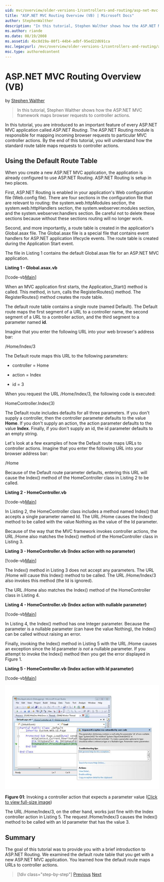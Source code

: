 ```yaml
---
uid: mvc/overview/older-versions-1/controllers-and-routing/asp-net-mvc-routing-overview-vb
title: "ASP.NET MVC Routing Overview (VB) | Microsoft Docs"
author: StephenWalther
description: "In this tutorial, Stephen Walther shows how the ASP.NET MVC framework maps browser requests to controller actions. (VB)"
ms.author: riande
ms.date: 08/19/2008
ms.assetid: 4bc8d19a-80f1-44b4-adbf-95ed22d691ca
msc.legacyurl: /mvc/overview/older-versions-1/controllers-and-routing/asp-net-mvc-routing-overview-vb
msc.type: authoredcontent
---
```

# ASP.NET MVC Routing Overview (VB)

by [Stephen Walther](https://github.com/StephenWalther)

> In this tutorial, Stephen Walther shows how the ASP.NET MVC framework maps browser requests to controller actions.

In this tutorial, you are introduced to an important feature of every ASP.NET MVC application called *ASP.NET Routing*. The ASP.NET Routing module is responsible for mapping incoming browser requests to particular MVC controller actions. By the end of this tutorial, you will understand how the standard route table maps requests to controller actions.

## Using the Default Route Table

When you create a new ASP.NET MVC application, the application is already configured to use ASP.NET Routing. ASP.NET Routing is setup in two places.

First, ASP.NET Routing is enabled in your application's Web configuration file (Web.config file). There are four sections in the configuration file that are relevant to routing: the system.web.httpModules section, the system.web.httpHandlers section, the system.webserver.modules section, and the system.webserver.handlers section. Be careful not to delete these sections because without these sections routing will no longer work.

Second, and more importantly, a route table is created in the application's Global.asax file. The Global.asax file is a special file that contains event handlers for ASP.NET application lifecycle events. The route table is created during the Application Start event.

The file in Listing 1 contains the default Global.asax file for an ASP.NET MVC application.

**Listing 1 - Global.asax.vb**

[!code-vb[Main](asp-net-mvc-routing-overview-vb/samples/sample1.vb)]

When an MVC application first starts, the Application\_Start() method is called. This method, in turn, calls the RegisterRoutes() method. The RegisterRoutes() method creates the route table.

The default route table contains a single route (named Default). The Default route maps the first segment of a URL to a controller name, the second segment of a URL to a controller action, and the third segment to a parameter named **id**.

Imagine that you enter the following URL into your web browser's address bar:

/Home/Index/3

The Default route maps this URL to the following parameters:

- controller = Home

- action = Index

- id = 3

When you request the URL /Home/Index/3, the following code is executed:

HomeController.Index(3)

The Default route includes defaults for all three parameters. If you don't supply a controller, then the controller parameter defaults to the value **Home**. If you don't supply an action, the action parameter defaults to the value **Index**. Finally, if you don't supply an id, the id parameter defaults to an empty string.

Let's look at a few examples of how the Default route maps URLs to controller actions. Imagine that you enter the following URL into your browser address bar:

/Home

Because of the Default route parameter defaults, entering this URL will cause the Index() method of the HomeController class in Listing 2 to be called.

**Listing 2 - HomeController.vb**

[!code-vb[Main](asp-net-mvc-routing-overview-vb/samples/sample2.vb)]

In Listing 2, the HomeController class includes a method named Index() that accepts a single parameter named Id. The URL /Home causes the Index() method to be called with the value Nothing as the value of the Id parameter.

Because of the way that the MVC framework invokes controller actions, the URL /Home also matches the Index() method of the HomeController class in Listing 3.

**Listing 3 - HomeController.vb (Index action with no parameter)**

[!code-vb[Main](asp-net-mvc-routing-overview-vb/samples/sample3.vb)]

The Index() method in Listing 3 does not accept any parameters. The URL /Home will cause this Index() method to be called. The URL /Home/Index/3 also invokes this method (the Id is ignored).

The URL /Home also matches the Index() method of the HomeController class in Listing 4.

**Listing 4 - HomeController.vb (Index action with nullable parameter)**

[!code-vb[Main](asp-net-mvc-routing-overview-vb/samples/sample4.vb)]

In Listing 4, the Index() method has one Integer parameter. Because the parameter is a nullable parameter (can have the value Nothing), the Index() can be called without raising an error.

Finally, invoking the Index() method in Listing 5 with the URL /Home causes an exception since the Id parameter *is not* a nullable parameter. If you attempt to invoke the Index() method then you get the error displayed in Figure 1.

**Listing 5 - HomeController.vb (Index action with Id parameter)**

[!code-vb[Main](asp-net-mvc-routing-overview-vb/samples/sample5.vb)]

[![Invoking a controller action that expects a parameter value](asp-net-mvc-routing-overview-vb/_static/image1.jpg)](asp-net-mvc-routing-overview-vb/_static/image1.png)

**Figure 01**: Invoking a controller action that expects a parameter value ([Click to view full-size image](asp-net-mvc-routing-overview-vb/_static/image2.png))

The URL /Home/Index/3, on the other hand, works just fine with the Index controller action in Listing 5. The request /Home/Index/3 causes the Index() method to be called with an Id parameter that has the value 3.

## Summary

The goal of this tutorial was to provide you with a brief introduction to ASP.NET Routing. We examined the default route table that you get with a new ASP.NET MVC application. You learned how the default route maps URLs to controller actions.

> [!div class="step-by-step"]
> [Previous](creating-an-action-cs.md)
> [Next](understanding-action-filters-vb.md)
